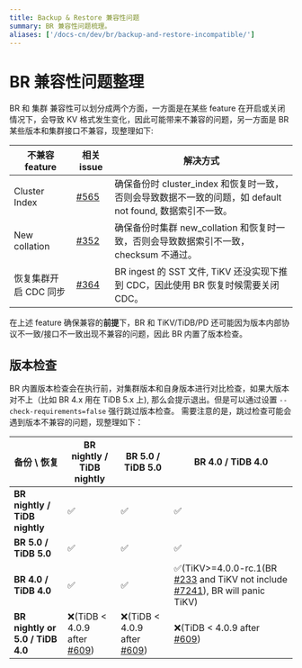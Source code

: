 ```yaml
---
title: Backup & Restore 兼容性问题
summary: BR 兼容性问题梳理。
aliases: ['/docs-cn/dev/br/backup-and-restore-incompatible/']
---
```


# BR 兼容性问题整理

BR 和 集群 兼容性可以划分成两个方面，一方面是在某些 feature 在开启或关闭情况下，会导致 KV 格式发生变化，因此可能带来不兼容的问题，另一方面是 BR 某些版本和集群接口不兼容，现整理如下:

不兼容 feature | 相关 issue | 解决方式
|  ----  | ----  | ----- |
Cluster Index  | [#565](https://github.com/pingcap/br/issues/565)       | 确保备份时 cluster_index 和恢复时一致，否则会导致数据不一致的问题，如 default not found, 数据索引不一致。
New collation  | [#352](https://github.com/pingcap/br/issues/352)       | 确保备份时集群 new_collation 和恢复时一致，否则会导致数据索引不一致，checksum 不通过。
恢复集群开启 CDC 同步 | [#364](https://github.com/pingcap/br/issues/364#issuecomment-646813965) | BR ingest 的 SST 文件, TiKV 还没实现下推到 CDC，因此使用 BR 恢复时候需要关闭 CDC。

在上述 feature 确保兼容的**前提**下，BR 和 TiKV/TiDB/PD 还可能因为版本内部协议不一致/接口不一致出现不兼容的问题，因此 BR 内置了版本检查。

## 版本检查

BR 内置版本检查会在执行前，对集群版本和自身版本进行对比检查，如果大版本对不上（比如 BR 4.x 用在 TiDB 5.x 上), 那么会提示退出。但是可以通过设置 `--check-requirements=false` 强行跳过版本检查。 
需要注意的是，跳过检查可能会遇到版本不兼容的问题，现整理如下：

| 备份 \ 恢复| BR nightly / TiDB nightly| BR 5.0 / TiDB 5.0| BR 4.0 / TiDB 4.0 |
|  ----  |  ----  | ---- | ---- |
**BR nightly / TiDB nightly** | ✅ | ✅ | ✅ |
**BR 5.0 / TiDB 5.0** | ✅ | ✅ | ✅
**BR 4.0 / TiDB 4.0** | ✅ | ✅ | ✅(TiKV>=4.0.0-rc.1(BR [#233](https://github.com/pingcap/br/pull/233) and TiKV not include [#7241](https://github.com/tikv/tikv/pull/7241)), BR will panic TiKV) |
**BR nightly or 5.0 / TiDB 4.0** | ❌(TiDB < 4.0.9 after [#609](https://github.com/pingcap/br/issues/609)) | ❌(TiDB < 4.0.9 after [#609](https://github.com/pingcap/br/issues/609)) | ❌(TiDB < 4.0.9 after [#609](https://github.com/pingcap/br/issues/609)) |

